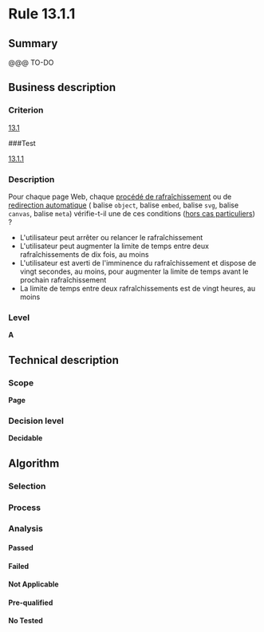 # Rule 13.1.1

## Summary

@@@ TO-DO

## Business description

### Criterion

[13.1](http://references.modernisation.gouv.fr/sites/default/files/RGAA3_RC2-1/referentiel_technique.htm#crit-13-1)

###Test

[13.1.1](http://references.modernisation.gouv.fr/sites/default/files/RGAA3_RC2-1/referentiel_technique.htm#test-13-1-1)

### Description

Pour chaque page Web, chaque <a href="http://references.modernisation.gouv.fr/sites/default/files/RGAA3_RC2-1/glossaire.htm#mProcedeRafraichissement">proc&eacute;d&eacute; de rafra&icirc;chissement</a> ou de <a href="http://references.modernisation.gouv.fr/sites/default/files/RGAA3_RC2-1/glossaire.htm#mRedirectAuto">redirection automatique</a> ( balise `object`, balise `embed`, balise `svg`, balise `canvas`, balise `meta`) v&eacute;rifie-t-il une de ces conditions (<a href="http://references.modernisation.gouv.fr/sites/default/files/RGAA3_RC2-1/cas_particulier.htm#cpCrit13-1" title="Cas particuliers pour le crit&egrave;re 13.1">hors cas particuliers</a>) ? 
 
 *  L'utilisateur peut arr&ecirc;ter ou relancer le rafra&icirc;chissement 
 *  L'utilisateur peut augmenter la limite de temps entre deux rafra&icirc;chissements de dix fois, au moins 
 *  L'utilisateur est averti de l'imminence du rafra&icirc;chissement et dispose de vingt secondes, au moins, pour augmenter la limite de temps avant le prochain rafra&icirc;chissement 
 *  La limite de temps entre deux rafra&icirc;chissements est de vingt heures, au moins  


### Level

**A**

## Technical description

### Scope

**Page**

### Decision level

**Decidable**

## Algorithm

### Selection

### Process

### Analysis

#### Passed

#### Failed

#### Not Applicable

#### Pre-qualified

#### No Tested 






